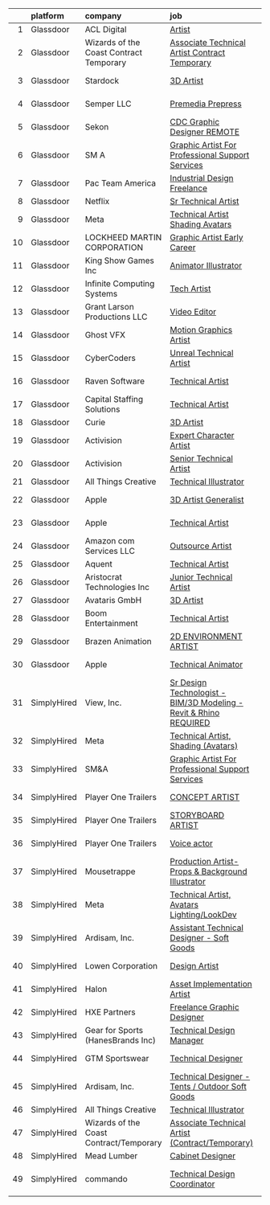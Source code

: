 

|    | platform    | company                                 | job                                                                                                                                                                                                                                                                                                                                                                                                                                                                                                                                                                                                                                                                                                                                                                                                                                                                                                                                                                                                                                                                                                                                                                                                                                                                                                                                                                                                                                                       | update_time   | location             |
|---:|:------------|:----------------------------------------|:----------------------------------------------------------------------------------------------------------------------------------------------------------------------------------------------------------------------------------------------------------------------------------------------------------------------------------------------------------------------------------------------------------------------------------------------------------------------------------------------------------------------------------------------------------------------------------------------------------------------------------------------------------------------------------------------------------------------------------------------------------------------------------------------------------------------------------------------------------------------------------------------------------------------------------------------------------------------------------------------------------------------------------------------------------------------------------------------------------------------------------------------------------------------------------------------------------------------------------------------------------------------------------------------------------------------------------------------------------------------------------------------------------------------------------------------------------|:--------------|:---------------------|
|  1 | Glassdoor   | ACL Digital                             | [Artist](https://www.glassdoor.com/partner/jobListing.htm?pos=106&ao=1110586&s=58&guid=00000183021d4ca5b2333a22e5121024&src=GD_JOB_AD&t=SR&vt=w&ea=1&cs=1_a57e77ed&cb=1662187818551&jobListingId=1008101620931&cpc=9908D8D4413DBB8A&jrtk=3-0-1gc11qj652a85001-1gc11qj6pi7kr800-1e1e6a7596bc3497--6NYlbfkN0Aba5oU64R_O9Kj8y6RMdSSFXuPwn88DcWu9IRDlipDHjxHIIFB0atBqVJ04z1yB38sNRUaQYWnAKEphvg7lL8lXO8IqVxt434Q98Gc7yrsNslHBsmIeBGPsUtenThiWrPmLMkW9YCqY3Q5tb6FPlv2NuSf3xHOCUjiliOOPcFCEuAxpymEIeR4hIwIZU5-Q07HVi_53RtFGtcDRyIeDFa5qcY1MytlLvlSpumbkyh4s0BY6xa84nMbU2Egv4Jyei0wjW3yB6FD5h4jAlpwBMX22Z_XZkcoh8sbr0CbR5FThtByio1mnSFIPOMlVXE0zFx-i4gVEiDjutx_DzEiiSkOUAEGSf3rmj82tSayzmz8TRipgI156NKSU1j2hhSmJfZqsWYYgDhpwZVrTy1F90DCvQzlfDx7_Hm3ie2ajrP_kKl7FL0TXJRqvK9xckXw64JdixTBhqza47YT9Gs3O0EqG6f_KAf2ZxAqTZpy-iDpK_Aw6eKW-Omu)                                                                                                                                                                                                                                                                                                                                                                                                                                                                                                                                                                                                                         | 4d            | Remote               |
|  2 | Glassdoor   | Wizards of the Coast Contract Temporary | [Associate Technical Artist  Contract Temporary ](https://www.glassdoor.com/partner/jobListing.htm?pos=121&ao=1136043&s=58&guid=00000183021d4ca5b2333a22e5121024&src=GD_JOB_AD&t=SR&vt=w&ea=1&cs=1_bf2cf904&cb=1662187818552&jobListingId=1008111753420&jrtk=3-0-1gc11qj652a85001-1gc11qj6pi7kr800-9b60c39768e8b3d2-)                                                                                                                                                                                                                                                                                                                                                                                                                                                                                                                                                                                                                                                                                                                                                                                                                                                                                                                                                                                                                                                                                                                                     | 1d            | Renton, WA           |
|  3 | Glassdoor   | Stardock                                | [3D Artist](https://www.glassdoor.com/partner/jobListing.htm?pos=118&ao=1136043&s=58&guid=00000183021d4ca5b2333a22e5121024&src=GD_JOB_AD&t=SR&vt=w&ea=1&cs=1_d30b8cc5&cb=1662187818552&jobListingId=1008082401605&jrtk=3-0-1gc11qj652a85001-1gc11qj6pi7kr800-1d119b2ae0e00642-)                                                                                                                                                                                                                                                                                                                                                                                                                                                                                                                                                                                                                                                                                                                                                                                                                                                                                                                                                                                                                                                                                                                                                                           | 13d           | Plymouth, MI         |
|  4 | Glassdoor   | Semper LLC                              | [Premedia Prepress](https://www.glassdoor.com/partner/jobListing.htm?pos=110&ao=1110586&s=58&guid=00000183021d4ca5b2333a22e5121024&src=GD_JOB_AD&t=SR&vt=w&cs=1_84d60ccc&cb=1662187818551&jobListingId=1008098253218&cpc=F41FEAB56D215062&jrtk=3-0-1gc11qj652a85001-1gc11qj6pi7kr800-288a702b0013c566--6NYlbfkN0C4zAZk6bc8bPKHPUt-9tW-CX1ZrLxs9oli7ZbPuUPGImkBOsktDUCt8takfGi4C6eRlNNuOY65_llhRASREme8yWmuHTvug3rjXxKdNGJ3Lw1YG1Tsz6jrmk3piVnBR-_iglixOkvEwL5my6yZUFA_GyejPvVQ1VqF-YHxJW8j9k1g_xoHZ-1ChifC8kvaQZ6bgIsI952lOJ2IXvsde0bJgtZU6-U2ufyRSRR2TlyFa9uqrAA7d9fFPhG1ZHJ0D0JV4QQfZXATHtcpJyIDwJTJq9vbMGrOMBBvYe8S9Jgq5cfGqrbgD1FwgNdbTv3UXgYWHsDdSb0SpLuAPWu0yiLyybJFlypwo7QXHTaA8Yhfpy5gnsHjX6bVSZqq3V_llwm2mrtsjo1IP_DdxHRpv6uW9IKGlpDWnjt42qAt9dl_K9Scm84S_Nwfpu1jrhH5Oh_c4Lu1bULPLDjMqnvBmW5cVZQw32dzy1PljIAWpbjd7tF5NRUl3wIsFcyw-Sxvzejlfi2CdIGWIPlyvMUgEgns20BiYH84p15ujblI5z3aLwKcErd_Z0ZH8snaYBrZvHmqQhv8bwaIEBfWVPXScHST0rAStCENFYEr3WZ3SSbf7rGCGJ32rh-ZuUo3dTXNHLU%3D)                                                                                                                                                                                                                                                                                                                                                                                                                                                                     | 6d            | Los Angeles, CA      |
|  5 | Glassdoor   | Sekon                                   | [CDC Graphic Designer   REMOTE](https://www.glassdoor.com/partner/jobListing.htm?pos=125&ao=1136043&s=58&guid=00000183021d4ca5b2333a22e5121024&src=GD_JOB_AD&t=SR&vt=w&ea=1&cs=1_36bbad2b&cb=1662187818552&jobListingId=1008106121782&jrtk=3-0-1gc11qj652a85001-1gc11qj6pi7kr800-f0b83dce37d3bac8-)                                                                                                                                                                                                                                                                                                                                                                                                                                                                                                                                                                                                                                                                                                                                                                                                                                                                                                                                                                                                                                                                                                                                                       | 2d            | Atlanta, GA          |
|  6 | Glassdoor   | SM A                                    | [Graphic Artist For Professional Support Services](https://www.glassdoor.com/partner/jobListing.htm?pos=112&ao=1136043&s=58&guid=00000183021d4ca5b2333a22e5121024&src=GD_JOB_AD&t=SR&vt=w&cs=1_9da57e34&cb=1662187818551&jobListingId=1008097158398&jrtk=3-0-1gc11qj652a85001-1gc11qj6pi7kr800-bfe02a9893aa4947-)                                                                                                                                                                                                                                                                                                                                                                                                                                                                                                                                                                                                                                                                                                                                                                                                                                                                                                                                                                                                                                                                                                                                         | 7d            | Remote               |
|  7 | Glassdoor   | Pac Team America                        | [Industrial Design   Freelance](https://www.glassdoor.com/partner/jobListing.htm?pos=130&ao=1136043&s=58&guid=00000183021d4ca5b2333a22e5121024&src=GD_JOB_AD&t=SR&vt=w&ea=1&cs=1_541a57c3&cb=1662187818553&jobListingId=1008111655263&jrtk=3-0-1gc11qj652a85001-1gc11qj6pi7kr800-892f3e861f27fd8e-)                                                                                                                                                                                                                                                                                                                                                                                                                                                                                                                                                                                                                                                                                                                                                                                                                                                                                                                                                                                                                                                                                                                                                       | 1d            | Remote               |
|  8 | Glassdoor   | Netflix                                 | [Sr  Technical Artist](https://www.glassdoor.com/partner/jobListing.htm?pos=116&ao=1136043&s=58&guid=00000183021d4ca5b2333a22e5121024&src=GD_JOB_AD&t=SR&vt=w&cs=1_25ab55e4&cb=1662187818552&jobListingId=1008092458297&jrtk=3-0-1gc11qj652a85001-1gc11qj6pi7kr800-ab4da204e874a958-)                                                                                                                                                                                                                                                                                                                                                                                                                                                                                                                                                                                                                                                                                                                                                                                                                                                                                                                                                                                                                                                                                                                                                                     | 9d            | Remote               |
|  9 | Glassdoor   | Meta                                    | [Technical Artist  Shading  Avatars ](https://www.glassdoor.com/partner/jobListing.htm?pos=101&ao=1110586&s=58&guid=00000183021d4ca5b2333a22e5121024&src=GD_JOB_AD&t=SR&vt=w&cs=1_5c595c54&cb=1662187818550&jobListingId=1008104919858&cpc=42BEC95245890617&jrtk=3-0-1gc11qj652a85001-1gc11qj6pi7kr800-f15d80185ea8b6cb--6NYlbfkN0DYl4UJW4r1Vl7FEn6T9F-rD9lpC-0oMJVSiWjK_MGUd8e8cHXcpv6KPyjLHZEfqkWmIihMCJXc31fMADfN0gJ7IUkPxhTp1nyQtrbvzomRIl047Bd7eGennDhYyBKwa6LFWtvklSdcE7P7hOAfvItVNb7U6znhKcTIS6fI4UQgWLG352V_IizaADTTqeeBU46CHtIxToHsso4k_sk1RRWA7AbhyFeUn8Zw8w59DeraIYahO9S6J9Wzeg6Yz9uHsNzW53GJ-ohjMTo47vVIYJyP_Xx-8mjwIJbAiI6hvDbbQ3eMQGXY_j4DZJuZsMC1w6V0SmSmXAqSF923kusij17APwPvWQt8qUXqKLO2AGO_PHi1zRCrgV0vgiVA0FQk4JHwMbMmepxtPF0e3COLfeN67W51WMNfObBm72D5kV1RRP0l4zzKBTAJuuRuFAD5vEmLnJfHHD3Guy9K0beYs3PQ5iA3W5e5pdIjd0pu9e2Of3Z3AHEAO73dwCleVDWMrFe4X2HrRCjQSBJZpLhXftvNXaFAZWZxRDombn1HtK9yAFMit87e7qXywhv_iUSGmLq1-fehwgHgR7BYmGWkm0XMC3DBVNGeRB3XPmD7CIPJAV6rHcpK_vZYNUk4t_FSo0iyoIsTS8dII7LjXUSnU2A1rMWReVOVvogUrN0m6LjX0gwK_BXTVDJtQSiHAPaHrXxa2rqg19RAZhDcEKTV1Sz0bSDh8kRqHmVsEJB8D7AR9IP1iHiBzteVBU7iO6SEC3GT84gbhMBBULXJ3B2Ih-XKAOJniz_f_HOg1EnOJo-kKeKYgZOIEb3AwFnigNcGwtVQ1uJAZMNwuJJjbljOKdwY0egaLucua-NMJSXD7cilAImFoLPUIynyAkPfPqyGmzJ2B69OXpAzdtkrR2-s0NbWGOmgLQEahT29jOej0SqOn1QegKXKx1nygNdQr0uhibvKwGO_Yn1Pf8LSs9S2OyGo29nphie2dFHNPEKqZ8eI2dwnzv6R77xuEAELe4-vFIzAOUeIsb2Xhnico1u60XMwF9FT0COITV05XBM_OlZxpHPpm9Uqc344) | 3d            | Remote               |
| 10 | Glassdoor   | LOCKHEED MARTIN CORPORATION             | [Graphic Artist   Early Career](https://www.glassdoor.com/partner/jobListing.htm?pos=119&ao=1136043&s=58&guid=00000183021d4ca5b2333a22e5121024&src=GD_JOB_AD&t=SR&vt=w&cs=1_b70c54b3&cb=1662187818552&jobListingId=1008112442760&jrtk=3-0-1gc11qj652a85001-1gc11qj6pi7kr800-a0324797aeecf2f3-)                                                                                                                                                                                                                                                                                                                                                                                                                                                                                                                                                                                                                                                                                                                                                                                                                                                                                                                                                                                                                                                                                                                                                            | 1d            | Fort Worth, TX       |
| 11 | Glassdoor   | King Show Games  Inc                    | [Animator Illustrator](https://www.glassdoor.com/partner/jobListing.htm?pos=114&ao=1136043&s=58&guid=00000183021d4ca5b2333a22e5121024&src=GD_JOB_AD&t=SR&vt=w&ea=1&cs=1_9ad52bad&cb=1662187818551&jobListingId=1008101289294&jrtk=3-0-1gc11qj652a85001-1gc11qj6pi7kr800-1366ca709374e28f-)                                                                                                                                                                                                                                                                                                                                                                                                                                                                                                                                                                                                                                                                                                                                                                                                                                                                                                                                                                                                                                                                                                                                                                | 4d            | Minnetonka, MN       |
| 12 | Glassdoor   | Infinite Computing Systems              | [Tech Artist](https://www.glassdoor.com/partner/jobListing.htm?pos=128&ao=1136043&s=58&guid=00000183021d4ca5b2333a22e5121024&src=GD_JOB_AD&t=SR&vt=w&ea=1&cs=1_ce9c3d6e&cb=1662187818552&jobListingId=1008105970730&jrtk=3-0-1gc11qj652a85001-1gc11qj6pi7kr800-acf13267fac18e7f-)                                                                                                                                                                                                                                                                                                                                                                                                                                                                                                                                                                                                                                                                                                                                                                                                                                                                                                                                                                                                                                                                                                                                                                         | 2d            | Remote               |
| 13 | Glassdoor   | Grant Larson Productions  LLC           | [Video Editor](https://www.glassdoor.com/partner/jobListing.htm?pos=104&ao=1110586&s=58&guid=00000183021d4ca5b2333a22e5121024&src=GD_JOB_AD&t=SR&vt=w&ea=1&cs=1_13f91717&cb=1662187818551&jobListingId=1008113791093&cpc=F41FEAB56D215062&jrtk=3-0-1gc11qj652a85001-1gc11qj6pi7kr800-a45d37a481780356--6NYlbfkN0BSBS2CirgMVZwgtbCv8gu1SBRnAnro82jSX6S-53mZbkNudS8Ubid4y-rlwSTn0DsSTRGDi109R0Mg3Ic8tfY0zx7IO_kjz-glKrP6y7yQsTy7BNqiWjSSyrgQTGNSpkUdr7oOpPMiONr1Ku57FEbRHzemcQB308JcXN-Udhqqh64qwnnX3KqZbkNG6g6AJ5iTfb49dTDDzXiJ3_ZwCaVbmsED2ozRp_RxXOIQVrmLWH0aG6J_kj22a0OwvlXugW-24Kd-N03rvdrbaP7tVeNZmJ4hOvMu-3-0UUV5ah754ipWDsRDEPe5dDxEScyNOFqrwyEes-ZLeCHQ0wDbXUU0K0TCN8fkp0rM5Qn9WsJPktfvpzMvtaNEBX1GmiXCdTQBgzWtP5snMfv9rEQ_TqW8mbhR5iRve_63UedwqyuiJXukfnEvQnMuRwUcEHPC6DLmk9UOY7XzSo9HSHUj_aYnLj5HHuhlvEN19ER0dIwcyrAozBqEaGMt5D-73eLE6C4%3D)                                                                                                                                                                                                                                                                                                                                                                                                                                                                                                                                                                                                     | 24h           | Remote               |
| 14 | Glassdoor   | Ghost VFX                               | [Motion Graphics Artist](https://www.glassdoor.com/partner/jobListing.htm?pos=122&ao=1136043&s=58&guid=00000183021d4ca5b2333a22e5121024&src=GD_JOB_AD&t=SR&vt=w&ea=1&cs=1_d368cae3&cb=1662187818552&jobListingId=1008112462757&jrtk=3-0-1gc11qj652a85001-1gc11qj6pi7kr800-59679510f7f6471d-)                                                                                                                                                                                                                                                                                                                                                                                                                                                                                                                                                                                                                                                                                                                                                                                                                                                                                                                                                                                                                                                                                                                                                              | 1d            | Burbank, CA          |
| 15 | Glassdoor   | CyberCoders                             | [Unreal Technical Artist](https://www.glassdoor.com/partner/jobListing.htm?pos=109&ao=1110586&s=58&guid=00000183021d4ca5b2333a22e5121024&src=GD_JOB_AD&t=SR&vt=w&ea=1&cs=1_8e97a158&cb=1662187818551&jobListingId=1008114860409&cpc=8795CF9063CD573D&jrtk=3-0-1gc11qj652a85001-1gc11qj6pi7kr800-0a81eb3055d9feed--6NYlbfkN0CpFJQzrgRR8WqXWK1qKKEqALWJw739KlKqr2H-MSI4eoBlI4EFrmor2FYZMP3muM3YuujBUyTq2Wqt59IrPd8DYVNk1JgrJoa3LbRvxlmqARY2m31HpUC-EqraMHz04sXOcQWqGXX6ZESDekIc0c92ENpKzv0SPKILnblEjT6gQQ_1emDNOSOBYBbdLC0gBxaa37_S9AmPeQax-5lMZRasox09dNzlIzMnWGrrqmOzhrYK4H4mAJ7kLbDMylX0OjBAyj1wVkCyI6sjIebol60k0jIG95XZMIDfeCpWEERh0G0KCWk-QE5z0SFdm9tdh7LtG5BI_7m5LgEr4QfzfcUD6wtXAnb8kgjPdXef4BYkQcThfxpZQ20-8rfHuUBvUEynJPIbugkSS6qQmDBPy0ekwfc3MfP5gy3qRaRYSDncs7Ab2PN25kZeV3TT_wReGhXz_DOrW_IYo3a7g-RkTihXndexzVu2Ala-P38YmQqX8kHs-6Tbo0ezdJ4KqOvgDb0Rt1-3Mf5mV7suTFZsir--dqQZxMy16IHRUbLKnvSrAfC0TbnAS-yqKrP85YbvWeSuM8LFAop77Lrj-fB9qhZB7yOyps0-jgNinsPSy94ozIabnl5iMYxns9MdKsFIpDqI-a7IgKdxTt0zO5R2MWwhajoZVG-nhw_Gad4E2iCpYfQbOP6A8w4bubFEWEKO3BkhCQBsi4wUseM23basCcJwYe_OYRmCiQQjr1PIq_e58ohYbPI_Cjw_ta7odM6hdqDGoTIRUU6VfjytSZja6aQjgY7y_cz8Le6Zn-A_zB7acPTZ5UygCu3SVsCazYbhZuYGnVNrkN1ZJt5OrohrvGX4NDMTOFte1h6XtldV4V0fUE9FViLujotnII-JsVf4oO4cbAkWZBQZbKcnnv_omjddiupHnHIn6QSfx-vRcrUtJW9MaqmAECjitev0QLzFqzbfwjCqH2nXPYUR0UT3WBS5PpGGniSGNn4%3D)                                                                                          | 24h           | New York, NY         |
| 16 | Glassdoor   | Raven Software                          | [Technical Artist](https://www.glassdoor.com/partner/jobListing.htm?pos=123&ao=1136043&s=58&guid=00000183021d4ca5b2333a22e5121024&src=GD_JOB_AD&t=SR&vt=w&cs=1_35222a05&cb=1662187818552&jobListingId=1008100457032&jrtk=3-0-1gc11qj652a85001-1gc11qj6pi7kr800-e62f4ae524ce07f6-)                                                                                                                                                                                                                                                                                                                                                                                                                                                                                                                                                                                                                                                                                                                                                                                                                                                                                                                                                                                                                                                                                                                                                                         | 4d            | Middleton, WI        |
| 17 | Glassdoor   | Capital Staffing Solutions              | [Technical Artist](https://www.glassdoor.com/partner/jobListing.htm?pos=107&ao=1110586&s=58&guid=00000183021d4ca5b2333a22e5121024&src=GD_JOB_AD&t=SR&vt=w&ea=1&cs=1_417b86b4&cb=1662187818551&jobListingId=1008114671926&cpc=AC285F3A3ECA6BB0&jrtk=3-0-1gc11qj652a85001-1gc11qj6pi7kr800-76c101e8e13896ef--6NYlbfkN0AHXq2vAVwR3IH7wgnTMdWCa3HguypIXx0DFudX-u0zu6XSU0N9gDGCMsnO9yvyAfOs2bbgAtNOyUpkSAmbg-jestptN1YaIvl65gMksp1jV-wrcvCMEklRriDy5i11f03L1ZkMEPgIIDCMV4B5_NtJLqecVcrd_n9F0TOuAmsQFbHI82l4JTg0Q9wYWs0E-LLxaeCVMmypPtY9FK0Bzo5uERvYNEcs1eFiMqIsHogiMlCaV9xftHkUDbxR6LUZ49UOsdW8yif2x3aoYFNEAPv88yO8Amt19LbFU-idTL_kEXw8mTMGJWvho4MrLE1nJ9WE80eZdvhtT4wU7Ukf4EaLz2Z9cDnHS1Zr66NKOVX8ArB3FAP4ruZGXAyapAf_gODRKZWh2IZdzb7XHVpDdkgyz0lQbNA2gPUokkKjkwB53kisPz7awBSvEo3M2Rsy9uWqePN4KDzdOJSs7XdcBUw8QRSAOw3dGIUEZew4VPXuqulMAX-P-aV2Yre6FM6IUEpwAIL_fLIGEQ%3D%3D)                                                                                                                                                                                                                                                                                                                                                                                                                                                                                                                                                                                   | 24h           | Los Angeles, CA      |
| 18 | Glassdoor   | Curie                                   | [3D Artist](https://www.glassdoor.com/partner/jobListing.htm?pos=124&ao=1136043&s=58&guid=00000183021d4ca5b2333a22e5121024&src=GD_JOB_AD&t=SR&vt=w&ea=1&cs=1_91d2d952&cb=1662187818552&jobListingId=1008086881098&jrtk=3-0-1gc11qj652a85001-1gc11qj6pi7kr800-9fd9a7ddcc8857d1-)                                                                                                                                                                                                                                                                                                                                                                                                                                                                                                                                                                                                                                                                                                                                                                                                                                                                                                                                                                                                                                                                                                                                                                           | 11d           | Remote               |
| 19 | Glassdoor   | Activision                              | [Expert Character Artist](https://www.glassdoor.com/partner/jobListing.htm?pos=117&ao=1136043&s=58&guid=00000183021d4ca5b2333a22e5121024&src=GD_JOB_AD&t=SR&vt=w&cs=1_c22c6319&cb=1662187818552&jobListingId=1008107354861&jrtk=3-0-1gc11qj652a85001-1gc11qj6pi7kr800-44436646295e5ea3-)                                                                                                                                                                                                                                                                                                                                                                                                                                                                                                                                                                                                                                                                                                                                                                                                                                                                                                                                                                                                                                                                                                                                                                  | 2d            | Austin, TX           |
| 20 | Glassdoor   | Activision                              | [Senior Technical Artist](https://www.glassdoor.com/partner/jobListing.htm?pos=127&ao=1136043&s=58&guid=00000183021d4ca5b2333a22e5121024&src=GD_JOB_AD&t=SR&vt=w&cs=1_aabc83a8&cb=1662187818552&jobListingId=1008104438097&jrtk=3-0-1gc11qj652a85001-1gc11qj6pi7kr800-d6d8f1523a621673-)                                                                                                                                                                                                                                                                                                                                                                                                                                                                                                                                                                                                                                                                                                                                                                                                                                                                                                                                                                                                                                                                                                                                                                  | 3d            | Santa Monica, CA     |
| 21 | Glassdoor   | All Things Creative                     | [Technical Illustrator](https://www.glassdoor.com/partner/jobListing.htm?pos=111&ao=1136043&s=58&guid=00000183021d4ca5b2333a22e5121024&src=GD_JOB_AD&t=SR&vt=w&ea=1&cs=1_58bbb9ec&cb=1662187818551&jobListingId=1008111221135&jrtk=3-0-1gc11qj652a85001-1gc11qj6pi7kr800-2b3e7b610dd762fa-)                                                                                                                                                                                                                                                                                                                                                                                                                                                                                                                                                                                                                                                                                                                                                                                                                                                                                                                                                                                                                                                                                                                                                               | 1d            | Remote               |
| 22 | Glassdoor   | Apple                                   | [3D Artist Generalist](https://www.glassdoor.com/partner/jobListing.htm?pos=102&ao=1110586&s=58&guid=00000183021d4ca5b2333a22e5121024&src=GD_JOB_AD&t=SR&vt=w&cs=1_26f8625d&cb=1662187818550&jobListingId=1008109245316&cpc=8795CF9063CD573D&jrtk=3-0-1gc11qj652a85001-1gc11qj6pi7kr800-d784ba83259f09ea--6NYlbfkN0BvKrLyj5gPmtZO9T8euul8TCxuuKNOtzRJOomxnwSEodTz2Bc-sPZlt2Zgji_QUXGVpwHf65rtEzUPvsInAakSYAvXtNwrGawWajzblR9KaYluJgpvGJQYHK2Kud2q971ApA8xkG0mvc0tqLWOduEoH7jYY7M1INvGwX1IM07wG84TX2I-c3I-dbs30G6EvenbITYMEjMTgAIA2FEMT0otTRD9Ch-59B8PY-2WD-tKJS9UYSifE7ZFBS-HWy5HleniHB4J0Eg-ByRhKlsx6Nda4u9bo9Tx1NWKH9DLfI9IoI4COH4sEVKwV36bBVQYuUmjxq7p2peDkmC62EQYEuDOGsQAefHvrJ5oWoTt9JGI84s6rm7Ztyr8xE_DJQxuOxPRt3LTD-s7x8WEXTsc1ep4SzMSrmhfOG1ZybCCGRhSuVPNwtdMXjoruPILeTogCkaovNeSZddkpUj2xRG0TIe2SngvcxOpreMfDxgIrbGV33zNjLwRF_K-bPrGeS4k4GqPUwEcDjyWCaZCT4oaboNIoDsb4vclxMtGgYNUIsS7gaycs6cQlHRFWlKZrtQarz4R9UH14zp-7BG4gkm8vN1xRHCZD7ufn8TkcucYQLLJ0cv6t6Fb042EqoAU7y3KfUlUGO28DIwa2wjSdT0W07TH0GhtKbZZ6pjelMSPgsgHdoDxn-3NJX95fA6zrfIWuayEYHuR4Y6qa_4fK9azS8vis98L1Jl1khgzdBdZscplXNRNuzXjvxuxq4Se1z3Cwmg-mVnOPK3prNzPYmReSxKt2PILv81bhQsQuoJlChBCVfSJxEtMwID3BWglUGZzkqoo4r8bYWxX_rd4ZxrGewwpBxB7OgMjPPHX5F-H-YPahzi8qaeSFPdV7ERKhhnZt7Ai_l_hoP8ya9iougMnufj4zwSa-VuCDfoZejRDJk0ZCK1V5aR2f3s9yI2fRgY9GX8%3D)                                                                                                                                  | 1d            | Cupertino, CA        |
| 23 | Glassdoor   | Apple                                   | [Technical Artist](https://www.glassdoor.com/partner/jobListing.htm?pos=103&ao=1110586&s=58&guid=00000183021d4ca5b2333a22e5121024&src=GD_JOB_AD&t=SR&vt=w&cs=1_6604a411&cb=1662187818550&jobListingId=1008115119280&cpc=2CAED5C921A5F994&jrtk=3-0-1gc11qj652a85001-1gc11qj6pi7kr800-8c306965e56ef090--6NYlbfkN0BvKrLyj5gPmtZO9T8euul8TCxuuKNOtzRJOomxnwSEodTz2Bc-sPZl5OJ9R4TJsNfIiD9efkuV4cG11iKgSSEAcr5OGbolSx9skc9vaS99-qKCIpTpeJD2LHrZTFIpuZUpkb4fGLXeu-UTDRD6Woiq5W-5qveWKNk3wCKF8NvKoxMg-udvC8Np_XODH9bfjAJbHKj29jE6O8-JnI7WYi66pZKPcsSccYZFl2WXG7KckRShfsgsztMk4ZSD1P0l6X9DvS0XLYMyy77W5IFdok4HHZnWZBpoMUT_K-ih8hyuc0qKttWv9Jj9jCmuBFUQ0F7tiV6lCDGTtRRBl-8JCfY3M770a8cw5tu3kSJz8zIWN23HQbb4PWi1RFKULku_cfY7tNamd_Rr0ZBNuSZJNUQWyGBIYsZMFWvzXoWW_X35fZH1airaZXz-J0D0scIFNSMFlr8XpXGCRqfIOVcY3DqODZOoGgakdVqzPXBxjYyQDhACyZe3K_7WsV3rC8dF1IiLcDvc6rtz6B3Gnr8W_vj0mgfx5z7bzTx_m1m7uJoEQpl9DXfoV2BaVC4sVygAeFpo4x_QFzB5T-aylFqJpb9z4mMl3FBmzwC38mRRadL4IkNaA1SszcsD2jJVmJQgj_ZIfMeYK0EZEo7NgIiEiHRfjorSSO4Oy_LoAMe-0XWyD-BgW7S7q-GOcrMAdbJ2T_qjLs9wCCuD88K-OGsRaqhIQ9ZUeUuqjAp2wtdQLfuwwwqkBL9uS23WbEFC57I0vIJq3c_7Cc5XwjWt35DgxxwpzULTjqvDmEgqUGBm8rJ1pqfqaO57yYb-h62o6Ciy628O27HEEqYJ6Kcrwjc7DdImtIexP4fZQ7XqA3KAKyDl8fDbf7O5Rgwmchht-tUVlimlSojuopC-t_2hpXHr15hslckBbszKFGwQHmD7qR4nCxItMy14X4JH13PS3FKSe58%3D)                                                                                                                                      | 24h           | Culver City, CA      |
| 24 | Glassdoor   | Amazon com Services LLC                 | [Outsource Artist](https://www.glassdoor.com/partner/jobListing.htm?pos=129&ao=1136043&s=58&guid=00000183021d4ca5b2333a22e5121024&src=GD_JOB_AD&t=SR&vt=w&cs=1_09a53142&cb=1662187818553&jobListingId=1008101636298&jrtk=3-0-1gc11qj652a85001-1gc11qj6pi7kr800-9a0b343dcd7bb316-)                                                                                                                                                                                                                                                                                                                                                                                                                                                                                                                                                                                                                                                                                                                                                                                                                                                                                                                                                                                                                                                                                                                                                                         | 4d            | Irvine, CA           |
| 25 | Glassdoor   | Aquent                                  | [Technical Artist](https://www.glassdoor.com/partner/jobListing.htm?pos=108&ao=1110586&s=58&guid=00000183021d4ca5b2333a22e5121024&src=GD_JOB_AD&t=SR&vt=w&cs=1_eea9fc25&cb=1662187818551&jobListingId=1008104453826&cpc=334ABAF5D42DC775&jrtk=3-0-1gc11qj652a85001-1gc11qj6pi7kr800-1fa9cdc9e73993e3--6NYlbfkN0DMrcEu7yrtATojKJA7cEzGQ3FdRGWLh0CZQInL4ECGI9gD0Wolx9R2EDT7B77c2cRUFFR_9LsM2S6ffF7Xim_fQOdnmUBUFOqa2vFCIMtvrpVYp3QQqm6UG379F_HCo3mUf9MEk0thtNJ2f3zWIP5-D7vsr-zzs3LPNg0gIk62cyYNu8UIHvGlfoqJnGrp2vgDv5tm9MZxm1F8qZO6fDoOhCUeGwOciEY4Zjflt5Ud7feQ3CPOsLLTw853Bi40iiD7afS7Hqqox2Dm3jBP8B9sy0q3OKJB2xTtO12zRZjSCvBBbv3ofUR5iqUeLJj34CwFXte_Arb2j2wUhuzswY75SWnJNMFCpfY47rnAKnrWFQn7c_PSrsfuEXiQPoYWFhGaKaI6Q0Ct16p63_yUJj21Qwh8TLolUUbZ8ObVFMVL--Ncts-MrJmJh3ZndEoW9gf90Q5s6u3KsI_M4ulS4oTR)                                                                                                                                                                                                                                                                                                                                                                                                                                                                                                                                                                                                                                                    | 3d            | Remote               |
| 26 | Glassdoor   | Aristocrat Technologies Inc             | [Junior Technical Artist](https://www.glassdoor.com/partner/jobListing.htm?pos=126&ao=1136043&s=58&guid=00000183021d4ca5b2333a22e5121024&src=GD_JOB_AD&t=SR&vt=w&cs=1_504f2e58&cb=1662187818552&jobListingId=1008088587160&jrtk=3-0-1gc11qj652a85001-1gc11qj6pi7kr800-a8ebf90addaa8998-)                                                                                                                                                                                                                                                                                                                                                                                                                                                                                                                                                                                                                                                                                                                                                                                                                                                                                                                                                                                                                                                                                                                                                                  | 10d           | Reno, NV             |
| 27 | Glassdoor   | Avataris GmbH                           | [3D Artist](https://www.glassdoor.com/partner/jobListing.htm?pos=115&ao=1136043&s=58&guid=00000183021d4ca5b2333a22e5121024&src=GD_JOB_AD&t=SR&vt=w&ea=1&cs=1_dbd7753e&cb=1662187818552&jobListingId=1008101930598&jrtk=3-0-1gc11qj652a85001-1gc11qj6pi7kr800-3cf80b76b4c3149d-)                                                                                                                                                                                                                                                                                                                                                                                                                                                                                                                                                                                                                                                                                                                                                                                                                                                                                                                                                                                                                                                                                                                                                                           | 4d            | Remote               |
| 28 | Glassdoor   | Boom Entertainment                      | [Technical Artist](https://www.glassdoor.com/partner/jobListing.htm?pos=120&ao=1136043&s=58&guid=00000183021d4ca5b2333a22e5121024&src=GD_JOB_AD&t=SR&vt=w&ea=1&cs=1_6fc2c5b6&cb=1662187818552&jobListingId=1008101573232&jrtk=3-0-1gc11qj652a85001-1gc11qj6pi7kr800-d191f71a45b0d93e-)                                                                                                                                                                                                                                                                                                                                                                                                                                                                                                                                                                                                                                                                                                                                                                                                                                                                                                                                                                                                                                                                                                                                                                    | 4d            | United States        |
| 29 | Glassdoor   | Brazen Animation                        | [2D ENVIRONMENT ARTIST](https://www.glassdoor.com/partner/jobListing.htm?pos=113&ao=1136043&s=58&guid=00000183021d4ca5b2333a22e5121024&src=GD_JOB_AD&t=SR&vt=w&cs=1_3ddcae27&cb=1662187818551&jobListingId=1008110990254&jrtk=3-0-1gc11qj652a85001-1gc11qj6pi7kr800-c73065e3fea19315-)                                                                                                                                                                                                                                                                                                                                                                                                                                                                                                                                                                                                                                                                                                                                                                                                                                                                                                                                                                                                                                                                                                                                                                    | 1d            | Richardson, TX       |
| 30 | Glassdoor   | Apple                                   | [Technical Animator](https://www.glassdoor.com/partner/jobListing.htm?pos=105&ao=1110586&s=58&guid=00000183021d4ca5b2333a22e5121024&src=GD_JOB_AD&t=SR&vt=w&cs=1_091a4308&cb=1662187818550&jobListingId=1008090134176&cpc=F41FEAB56D215062&jrtk=3-0-1gc11qj652a85001-1gc11qj6pi7kr800-ece259691fc1a187--6NYlbfkN0BvKrLyj5gPmtZO9T8euul8TCxuuKNOtzRJOomxnwSEodTz2Bc-sPZl5OJ9R4TJsNflNR3hHzyZX-64B_UL7IDKvkN6RSaLfddMdiMXoIYHisEk8nKfiYOmfhbtvXYP2gnb84rboCVPymwgfR3ejBeiOQuXxlrPkMA-sOuDSqaXyIcsDBzXKnSB_uYh8lsjIk7_s7GDqeD_5YHTt8XPm-HGHgZNzpeTTvTBhd74YjDSuae5YI2Rq7MGPKLpweWMzzvAsYrizRDNBbF2Rc0GSJMWKaxfhyaegi5tVZNKJ3LeD6eOs7DPiyCWmEHYAOoHPNqJuWT2PQ93QTSF9JBKwzsJi3nvOlQmGgSgviuVO6BYAVSH54fkRcY-BVoDkYIKOrnMyLVpKQD3BNw3sVsfZHRuyJkXU64bfPa-CcAqsItlLygvbFcpNjRQEzmbOVBR2xU-1rsMvTwBbDUewgsfxvSPVXhn-cFglNCzVUbhxCyaAnLpSup2AebPNEbeOxhasVNdPDJtvMLdrHgWlHZWXVvUrF83JFzpUmO58A4QLh2BNx2vgR8WWwssTW9DfKIl65HCCeZ0UarwDMl_7etmcIHhaw3n1HZ49HPPGwW8L-YVAllA4L7Y_2UFEFJWAwOtaRRih1dzZQPM1oSkLqnnhUVonaeEMz1gAJTWW-aWBjXurLU--3jWcg4DYmpGZmJWhJffeTp36jbPP5jMLa7igNwLmQWGSBTjFW-a08YoTh4dNc-aowGpH4Dlf65r07DWRKXidmHbfQSLXA2m-KtVhNPkBVWZ7Ki_HFLN8lMORzSApICARjBCsanQn3Vze1Av3T6yFT6tfASA6JNkfiQ1_OuHkdRFpQw5ncDsfzbdoZe8tmfZvSNExDFi_8HkLkRIe7XIEXAl7ZQflnRjksaYN2puWs6rotaXkC6w5N4DPkQdt1bvdY580qSD)                                                                                                                                                  | 9d            | Culver City, CA      |
| 31 | SimplyHired | View, Inc.                              | [Sr Design Technologist - BIM/3D Modeling - Revit & Rhino REQUIRED](https://www.simplyhired.com/job/r-EMDI_VtGPS56wqXDwIvVVf9Wc0_fV24JlkHogXp_SHsFRKSxtw7Q?q=technical+artist)                                                                                                                                                                                                                                                                                                                                                                                                                                                                                                                                                                                                                                                                                                                                                                                                                                                                                                                                                                                                                                                                                                                                                                                                                                                                            | Recently      | Milpitas, CA         |
| 32 | SimplyHired | Meta                                    | [Technical Artist, Shading (Avatars)](https://www.simplyhired.com/job/Xgmubb3qlUMzLObS9O2SqfoklmRb1Z_7MFdU-ItqAYGYchITg1G1ug?q=technical+artist)                                                                                                                                                                                                                                                                                                                                                                                                                                                                                                                                                                                                                                                                                                                                                                                                                                                                                                                                                                                                                                                                                                                                                                                                                                                                                                          | 3d            | Remote +3 locations  |
| 33 | SimplyHired | SM&A                                    | [Graphic Artist For Professional Support Services](https://www.simplyhired.com/job/_bPrhCwkZNbSuf5seF8T_C-VYOqlw_tdVLb4gvB21EpNqYLtnKshzw?q=technical+artist)                                                                                                                                                                                                                                                                                                                                                                                                                                                                                                                                                                                                                                                                                                                                                                                                                                                                                                                                                                                                                                                                                                                                                                                                                                                                                             | 7d            | Remote               |
| 34 | SimplyHired | Player One Trailers                     | [CONCEPT ARTIST](https://www.simplyhired.com/job/NHSymmraphyw8uHdSkV5Et_VVAdt0q4UIaYh_zD91KukT2nlM8P-Uw?q=technical+artist)                                                                                                                                                                                                                                                                                                                                                                                                                                                                                                                                                                                                                                                                                                                                                                                                                                                                                                                                                                                                                                                                                                                                                                                                                                                                                                                               | Recently      | Bellingham, WA       |
| 35 | SimplyHired | Player One Trailers                     | [STORYBOARD ARTIST](https://www.simplyhired.com/job/WsM3HESh11erc7gbrwmB9wOuLc4G8EpuzkIDIBZRmQv2tJ5MIdyzZQ?q=technical+artist)                                                                                                                                                                                                                                                                                                                                                                                                                                                                                                                                                                                                                                                                                                                                                                                                                                                                                                                                                                                                                                                                                                                                                                                                                                                                                                                            | Recently      | Bellingham, WA       |
| 36 | SimplyHired | Player One Trailers                     | [Voice actor](https://www.simplyhired.com/job/spDD-EJ3TjYBjE8eMRZ9eEmKaVlWQD6z3yRQeU5qhxOkgExTKczNWQ?q=technical+artist)                                                                                                                                                                                                                                                                                                                                                                                                                                                                                                                                                                                                                                                                                                                                                                                                                                                                                                                                                                                                                                                                                                                                                                                                                                                                                                                                  | Recently      | Bellingham, WA       |
| 37 | SimplyHired | Mousetrappe                             | [Production Artist- Props & Background Illustrator](https://www.simplyhired.com/job/qUFdFG7VtGV5YNxFvoBR_ltmIayKqg5GJIJim-wsMKzBevmQGoqqwA?q=technical+artist)                                                                                                                                                                                                                                                                                                                                                                                                                                                                                                                                                                                                                                                                                                                                                                                                                                                                                                                                                                                                                                                                                                                                                                                                                                                                                            | Recently      | Remote               |
| 38 | SimplyHired | Meta                                    | [Technical Artist, Avatars Lighting/LookDev](https://www.simplyhired.com/job/FBcGE-3Ow0Wag94ViH7CnzNkP_aap9ewDPtD6k90Dr1_1cvUF_5huA?q=technical+artist)                                                                                                                                                                                                                                                                                                                                                                                                                                                                                                                                                                                                                                                                                                                                                                                                                                                                                                                                                                                                                                                                                                                                                                                                                                                                                                   | 8d            | Remote +3 locations  |
| 39 | SimplyHired | Ardisam, Inc.                           | [Assistant Technical Designer - Soft Goods](https://www.simplyhired.com/job/jafiT_EcYBzGnOePu29f_8Ed396Mrh0zNYEUP8FnUnaTsDUh0gefLA?q=technical+artist)                                                                                                                                                                                                                                                                                                                                                                                                                                                                                                                                                                                                                                                                                                                                                                                                                                                                                                                                                                                                                                                                                                                                                                                                                                                                                                    | Recently      | Cumberland, WI       |
| 40 | SimplyHired | Lowen Corporation                       | [Design Artist](https://www.simplyhired.com/job/1Pn9OIWsx5Jk4LVA9Tvg9th8P6Oa21hAQ3ME-4MmWNNB_V3grpoiWQ?q=technical+artist)                                                                                                                                                                                                                                                                                                                                                                                                                                                                                                                                                                                                                                                                                                                                                                                                                                                                                                                                                                                                                                                                                                                                                                                                                                                                                                                                | Recently      | Hutchinson, KS       |
| 41 | SimplyHired | Halon                                   | [Asset Implementation Artist](https://www.simplyhired.com/job/7VuloQv4cBMnxhEiEcocAjLWBKt_U6x20saSGmXIBEov2XgAacQ-Dw?q=technical+artist)                                                                                                                                                                                                                                                                                                                                                                                                                                                                                                                                                                                                                                                                                                                                                                                                                                                                                                                                                                                                                                                                                                                                                                                                                                                                                                                  | Recently      | Remote               |
| 42 | SimplyHired | HXE Partners                            | [Freelance Graphic Designer](https://www.simplyhired.com/job/ICFhV8PyzT3-W1f5_KiEQuyjnO5tefjXgL4OUw8Dzz1QH1z_SFHW1Q?q=technical+artist)                                                                                                                                                                                                                                                                                                                                                                                                                                                                                                                                                                                                                                                                                                                                                                                                                                                                                                                                                                                                                                                                                                                                                                                                                                                                                                                   | 4d            | Remote               |
| 43 | SimplyHired | Gear for Sports (HanesBrands Inc)       | [Technical Design Manager](https://www.simplyhired.com/job/3SDnSM7Cf5jlgS2z2AMwJRLL_RVzj1K9Uq1Qisyo2oqWdh3cZNDEKg?q=technical+artist)                                                                                                                                                                                                                                                                                                                                                                                                                                                                                                                                                                                                                                                                                                                                                                                                                                                                                                                                                                                                                                                                                                                                                                                                                                                                                                                     | Recently      | Manhattan, KS        |
| 44 | SimplyHired | GTM Sportswear                          | [Technical Designer](https://www.simplyhired.com/job/Zm4qPgwDx3l7TyWhxxFpyFaikJSZkQZj2B5w0JRbms79ett3K_k_8w?q=technical+artist)                                                                                                                                                                                                                                                                                                                                                                                                                                                                                                                                                                                                                                                                                                                                                                                                                                                                                                                                                                                                                                                                                                                                                                                                                                                                                                                           | Recently      | Manhattan, KS        |
| 45 | SimplyHired | Ardisam, Inc.                           | [Technical Designer - Tents / Outdoor Soft Goods](https://www.simplyhired.com/job/EaaUY8P8CZC-jWtF3gBuBBAHyCWnw5U7xo5UZYeE6UCkveJkbwWE3A?q=technical+artist)                                                                                                                                                                                                                                                                                                                                                                                                                                                                                                                                                                                                                                                                                                                                                                                                                                                                                                                                                                                                                                                                                                                                                                                                                                                                                              | Recently      | Cumberland, WI       |
| 46 | SimplyHired | All Things Creative                     | [Technical Illustrator](https://www.simplyhired.com/job/UqsVW2i-f0pIqUQR-DwCNn4iRlZ3qOS5dEP8qhg0WR6uITdjXNSkxA?q=technical+artist)                                                                                                                                                                                                                                                                                                                                                                                                                                                                                                                                                                                                                                                                                                                                                                                                                                                                                                                                                                                                                                                                                                                                                                                                                                                                                                                        | 1d            | Remote               |
| 47 | SimplyHired | Wizards of the Coast Contract/Temporary | [Associate Technical Artist (Contract/Temporary)](https://www.simplyhired.com/job/FDb3kllMzNFIgC3MpkXJqZRm-qRqa594XNyryp5Fs9ztCkdDBV3EEA?q=technical+artist)                                                                                                                                                                                                                                                                                                                                                                                                                                                                                                                                                                                                                                                                                                                                                                                                                                                                                                                                                                                                                                                                                                                                                                                                                                                                                              | 1d            | Renton, WA           |
| 48 | SimplyHired | Mead Lumber                             | [Cabinet Designer](https://www.simplyhired.com/job/RTmvH5muGADe0-gnzbxrNdGeiCnk1jVXCtS1wr-snSwBqGSmbbArmw?q=technical+artist)                                                                                                                                                                                                                                                                                                                                                                                                                                                                                                                                                                                                                                                                                                                                                                                                                                                                                                                                                                                                                                                                                                                                                                                                                                                                                                                             | Recently      | Beatrice, NE         |
| 49 | SimplyHired | commando                                | [Technical Design Coordinator](https://www.simplyhired.com/job/s8WINT4dhRHW538TpC4ixYqH4bNDw4oIW2rvlfUjlr1MCVa7JkHRgg?q=technical+artist)                                                                                                                                                                                                                                                                                                                                                                                                                                                                                                                                                                                                                                                                                                                                                                                                                                                                                                                                                                                                                                                                                                                                                                                                                                                                                                                 | Recently      | South Burlington, VT |